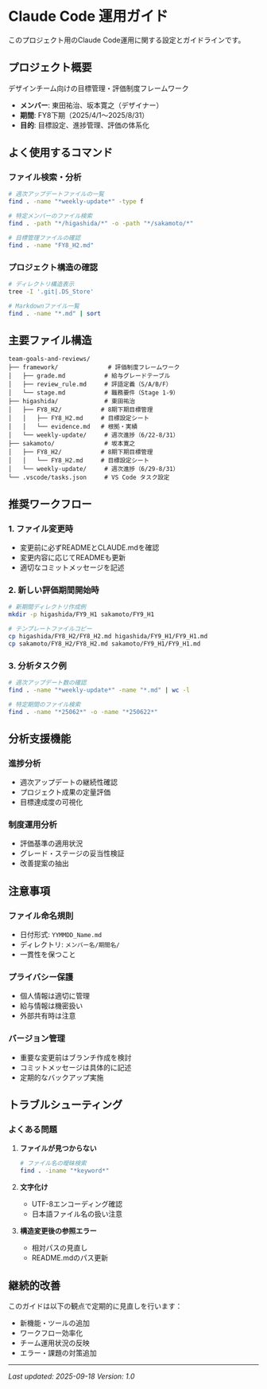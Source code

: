 # Claude Code 運用ガイド

このプロジェクト用のClaude Code運用に関する設定とガイドラインです。

## プロジェクト概要

デザインチーム向けの目標管理・評価制度フレームワーク

- **メンバー**: 東田祐治、坂本寛之（デザイナー）
- **期間**: FY8下期（2025/4/1〜2025/8/31）
- **目的**: 目標設定、進捗管理、評価の体系化

## よく使用するコマンド

### ファイル検索・分析
```bash
# 週次アップデートファイルの一覧
find . -name "*weekly-update*" -type f

# 特定メンバーのファイル検索
find . -path "*/higashida/*" -o -path "*/sakamoto/*"

# 目標管理ファイルの確認
find . -name "FY8_H2.md"
```

### プロジェクト構造の確認
```bash
# ディレクトリ構造表示
tree -I '.git|.DS_Store'

# Markdownファイル一覧
find . -name "*.md" | sort
```

## 主要ファイル構造

```
team-goals-and-reviews/
├── framework/              # 評価制度フレームワーク
│   ├── grade.md           # 給与グレードテーブル
│   ├── review_rule.md     # 評語定義（S/A/B/F）
│   └── stage.md           # 職務要件（Stage 1-9）
├── higashida/             # 東田祐治
│   ├── FY8_H2/           # 8期下期目標管理
│   │   ├── FY8_H2.md     # 目標設定シート
│   │   └── evidence.md   # 根拠・実績
│   └── weekly-update/     # 週次進捗（6/22-8/31）
├── sakamoto/              # 坂本寛之
│   ├── FY8_H2/           # 8期下期目標管理
│   │   └── FY8_H2.md     # 目標設定シート
│   └── weekly-update/     # 週次進捗（6/29-8/31）
└── .vscode/tasks.json     # VS Code タスク設定
```

## 推奨ワークフロー

### 1. ファイル変更時
- 変更前に必ずREADMEとCLAUDE.mdを確認
- 変更内容に応じてREADMEも更新
- 適切なコミットメッセージを記述

### 2. 新しい評価期間開始時
```bash
# 新期間ディレクトリ作成例
mkdir -p higashida/FY9_H1 sakamoto/FY9_H1

# テンプレートファイルコピー
cp higashida/FY8_H2/FY8_H2.md higashida/FY9_H1/FY9_H1.md
cp sakamoto/FY8_H2/FY8_H2.md sakamoto/FY9_H1/FY9_H1.md
```

### 3. 分析タスク例
```bash
# 週次アップデート数の確認
find . -name "*weekly-update*" -name "*.md" | wc -l

# 特定期間のファイル検索
find . -name "*25062*" -o -name "*250622*"
```

## 分析支援機能

### 進捗分析
- 週次アップデートの継続性確認
- プロジェクト成果の定量評価
- 目標達成度の可視化

### 制度運用分析
- 評価基準の適用状況
- グレード・ステージの妥当性検証
- 改善提案の抽出

## 注意事項

### ファイル命名規則
- 日付形式: `YYMMDD_Name.md`
- ディレクトリ: `メンバー名/期間名/`
- 一貫性を保つこと

### プライバシー保護
- 個人情報は適切に管理
- 給与情報は機密扱い
- 外部共有時は注意

### バージョン管理
- 重要な変更前はブランチ作成を検討
- コミットメッセージは具体的に記述
- 定期的なバックアップ実施

## トラブルシューティング

### よくある問題

1. **ファイルが見つからない**
   ```bash
   # ファイル名の曖昧検索
   find . -iname "*keyword*"
   ```

2. **文字化け**
   - UTF-8エンコーディング確認
   - 日本語ファイル名の扱い注意

3. **構造変更後の参照エラー**
   - 相対パスの見直し
   - README.mdのパス更新

## 継続的改善

このガイドは以下の観点で定期的に見直しを行います：

- 新機能・ツールの追加
- ワークフロー効率化
- チーム運用状況の反映
- エラー・課題の対策追加

---

*Last updated: 2025-09-18*
*Version: 1.0*